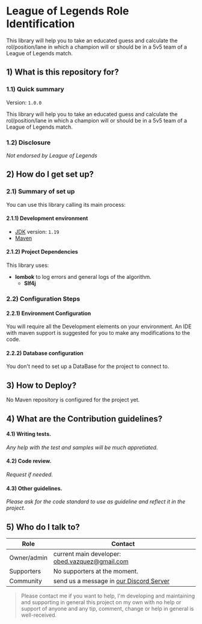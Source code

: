 # League of Legends Role Identification
This library will help you to take an educated guess and calculate the rol/position/lane in which a champion will or should be in a 5v5 team of a League of Legends match.

## 1) What is this repository for?

### 1.1) Quick summary
Version: `1.0.0`

This library will help you to take an educated guess and calculate the rol/position/lane in which a champion will or should be in a 5v5 team of a League of Legends match.

### 1.2) Disclosure
_Not endorsed by League of Legends_

## 2) How do I get set up? ###


### 2.1) Summary of set up
You can use this library calling its main process:

#### 2.1.1) Development environment
- [JDK](https://openjdk.org/) version: 	`1.19`
- [Maven](https://maven.apache.org/download.cgi)

#### 2.1.2) Project Dependencies
This library uses:
- **lombok** to log errors and general logs of the algorithm.
    - **Slf4j**


### 2.2) Configuration Steps
#### 2.2.1) Environment Configuration
  You will require all the Development elements on your environment. 
  An IDE with maven support is suggested for you to make any modifications to the code.
#### 2.2.2) Database configuration
You don't need to set up a DataBase for the project to connect to.

## 3) How to Deploy?
No Maven repository is configured for the project yet.
## 4) What are the Contribution guidelines?

#### 4.1) Writing tests.

_Any help with the test and samples will be much appretiated._

#### 4.2) Code review.

_Request if needed._

#### 4.3) Other guidelines.

_Please ask for the code standard to use as guideline and reflect it in the project._

## 5) Who do I talk to?

<table>
<thead><tr><th><b>Role</b></th> <th><b>Contact</b></th></tr></thead>
<tr><td>Owner/admin</td><td>current main developer: <a href='mailto:obed.vazquez@gmail.com'>obed.vazquez@gmail.com</a></td></tr>
<tr><td>Supporters</td><td>No supporters at the moment.</td></tr>
<tr><td>Community</td><td> send us a message in <a href='http://discord.whiteweb.tech'> our Discord Server</a></td></tr>
</table>

>Please contact me if you want to help, I'm developing and maintaining and supporting in general this project 
on my own with no help or support of anyone and any tip, comment, change or help in general is well-received.

